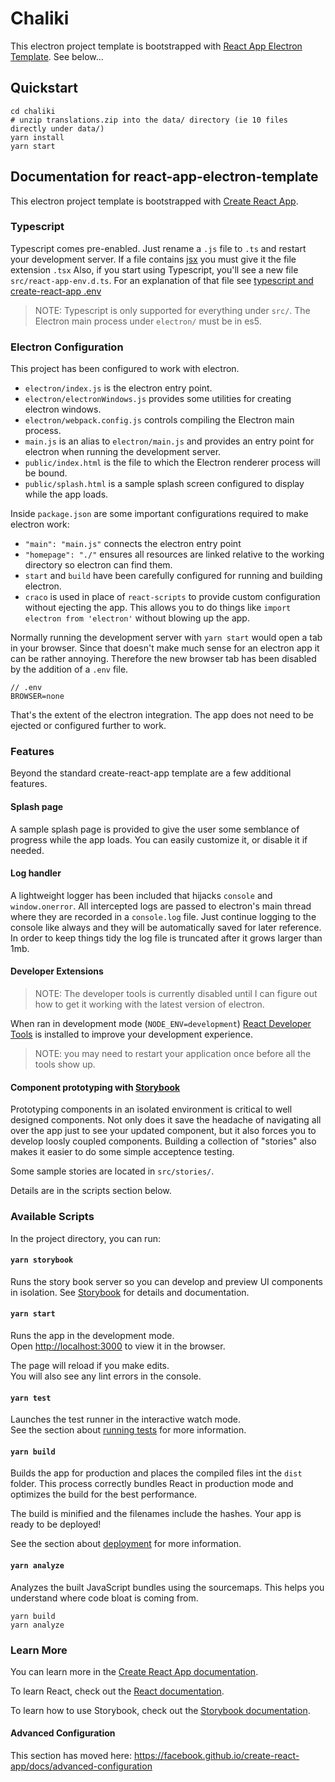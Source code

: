 # Chaliki

This electron project template is bootstrapped with [React App Electron Template](https://github.com/da1nerd/react-app-electron-template). See below...

## Quickstart

```
cd chaliki
# unzip translations.zip into the data/ directory (ie 10 files directly under data/)
yarn install
yarn start
```

## Documentation for react-app-electron-template

This electron project template is bootstrapped with [Create React App](https://github.com/facebook/create-react-app).

### Typescript
Typescript comes pre-enabled. Just rename a `.js` file to `.ts` and restart your development server.
If a file contains [jsx](https://reactjs.org/docs/introducing-jsx.html) you must give it the file extension `.tsx`
Also, if you start using Typescript, you'll see a new file `src/react-app-env.d.ts`. For an explanation of that file see [typescript and create-react-app .env](https://dev.to/louisgv/typescript-and-create-react-app-env-136e) 

> NOTE: Typescript is only supported for everything under `src/`.
> The Electron main process under `electron/` must be in es5.

### Electron Configuration

This project has been configured to work with electron.

* `electron/index.js` is the electron entry point.
* `electron/electronWindows.js` provides some utilities for creating electron windows.
* `electron/webpack.config.js` controls compiling the Electron main process. 
* `main.js` is an alias to `electron/main.js` and provides an entry point for electron when running the development server.
* `public/index.html` is the file to which the Electron renderer process will be bound.
* `public/splash.html` is a sample splash screen configured to display while the app loads.

Inside `package.json` are some important configurations required to make electron work:
* `"main": "main.js"` connects the electron entry point
* `"homepage": "./"` ensures all resources are linked relative to the working directory so electron can find them.
* `start` and `build` have been carefully configured for running and building electron.
* `craco` is used in place of `react-scripts` to provide custom configuration without ejecting the app. This allows you to do things like `import electron from 'electron'` without blowing up the app.

Normally running the development server with `yarn start` would open a tab in your browser.
Since that doesn't make much sense for an electron app it can be rather annoying.
Therefore the new browser tab has been disabled by the addition of a `.env` file.

```
// .env
BROWSER=none
```

That's the extent of the electron integration. The app does not need to be ejected or configured further to work.

### Features

Beyond the standard create-react-app template are a few additional features.

#### Splash page

A sample splash page is provided to give the user some semblance of progress while the app loads.
You can easily customize it, or disable it if needed.

#### Log handler

A lightweight logger has been included that hijacks `console` and `window.onerror`.
All intercepted logs are passed to electron's main thread where they are recorded in a `console.log` file.
Just continue logging to the console like always and they will be automatically saved for later reference.
In order to keep things tidy the log file is truncated after it grows larger than 1mb.

#### Developer Extensions

> NOTE: The developer tools is currently disabled until I can figure out how to get it working with the latest version of electron.

When ran in development mode (`NODE_ENV=development`) [React Developer Tools](https://github.com/facebook/react-devtools)
is installed to improve your development experience.

> NOTE: you may need to restart your application once before all the tools show up.

#### Component prototyping with [Storybook](https://storybook.js.org/)

Prototyping components in an isolated environment is critical to well designed components. Not only does it save the headache of navigating all over the app just to see your updated component, but it also forces you to develop loosly coupled components.
Building a collection of "stories" also makes it easier to do some simple acceptence testing.

Some sample stories are located in `src/stories/`.

Details are in the scripts section below.

### Available Scripts

In the project directory, you can run:

#### `yarn storybook`

Runs the story book server so you can develop and preview UI components in isolation.
See [Storybook](https://storybook.js.org/) for details and documentation.

#### `yarn start`

Runs the app in the development mode.<br>
Open [http://localhost:3000](http://localhost:3000) to view it in the browser.

The page will reload if you make edits.<br>
You will also see any lint errors in the console.

#### `yarn test`

Launches the test runner in the interactive watch mode.<br>
See the section about [running tests](https://facebook.github.io/create-react-app/docs/running-tests) for more information.

#### `yarn build`

Builds the app for production and places the compiled files int the `dist` folder.
This process correctly bundles React in production mode and optimizes the build for the best performance.

The build is minified and the filenames include the hashes.
Your app is ready to be deployed!

See the section about [deployment](https://facebook.github.io/create-react-app/docs/deployment) for more information.

#### `yarn analyze`

Analyzes the built JavaScript bundles using the sourcemaps.
This helps you understand where code bloat is coming from.

```
yarn build
yarn analyze
```

### Learn More

You can learn more in the [Create React App documentation](https://facebook.github.io/create-react-app/docs/getting-started).

To learn React, check out the [React documentation](https://reactjs.org/).

To learn how to use Storybook, check out the [Storybook documentation](https://storybook.js.org/).

#### Advanced Configuration

This section has moved here: https://facebook.github.io/create-react-app/docs/advanced-configuration
